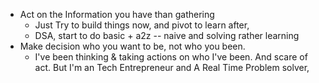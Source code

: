 - Act on the Information you have than gathering
	- Just Try to build things now, and pivot to learn after,
	- DSA, start to do basic + a2z -- naive and solving rather learning
- Make decision who you want to be, not who you been.
	- I've been thinking & taking actions on who I've been. And scare of act. But I'm an Tech Entrepreneur and A Real Time Problem solver,
